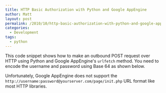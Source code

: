 ```yaml
---
title: HTTP Basic Authorization with Python and Google AppEngine
author: Matt
layout: post
permalink: /2010/10/http-basic-authorization-with-python-and-google-appengine/
categories:
  - Development
tags:
  - python
---
```


This code snippet shows how to make an outbound POST request over HTTP using Python and Google AppEngine's `urlfetch` method. You need to encode the username and password using Base 64 as shown below.

<script src="https://gist.github.com/mbmccormick/642640.js"> </script>

Unfortunately, Google AppEngine does not support the `http://username:password@yourserver.com/page/init.php` URL format like most HTTP libraries.
